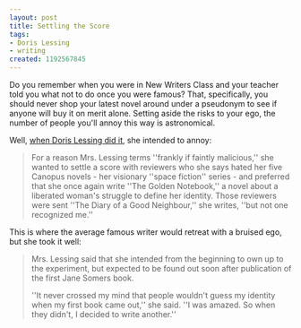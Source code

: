 ```yaml
---
layout: post
title: Settling the Score
tags:
- Doris Lessing
- writing
created: 1192567845
---
```

Do you remember when you were in New Writers Class and your teacher told you what not to do once you were famous?  That, specifically, you should never shop your latest novel around under a pseudonym to see if anyone will buy it on merit alone.  Setting aside the risks to your ego, the number of people you'll annoy this way is astronomical.

Well, [when Doris Lessing did it](http://www.nytimes.com/books/99/01/10/specials/lessing-pen.html?_r=1&oref=login), she intended to annoy:

> For a reason Mrs. Lessing terms ''frankly if faintly malicious,'' she wanted to settle a score with reviewers who she says hated her five Canopus novels - her visionary ''space fiction'' series - and preferred that she once again write ''The Golden Notebook,'' a novel about a liberated woman's struggle to define her identity. Those reviewers were sent ''The Diary of a Good Neighbour,'' she writes, ''but not one recognized me.''<!--break-->

This is where the average famous writer would retreat with a bruised ego, but she took it well:

> Mrs. Lessing said that she intended from the beginning to own up to the experiment, but expected to be found out soon after publication of the first Jane Somers book.
>
> ''It never crossed my mind that people wouldn't guess my identity when my first book came out,'' she said. ''I was amazed. So when they didn't, I decided to write another.'' 

